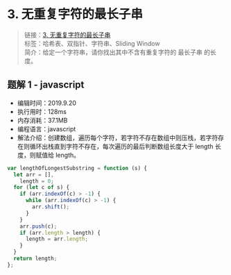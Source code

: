 # 3. 无重复字符的最长子串

> 链接：[3. 无重复字符的最长子串](https://leetcode-cn.com/problems/longest-substring-without-repeating-characters/)  
> 标签：哈希表、双指针、字符串、Sliding Window  
> 简介：给定一个字符串，请你找出其中不含有重复字符的 最长子串 的长度。

## 题解 1 - javascript

- 编辑时间：2019.9.20
- 执行用时：128ms
- 内存消耗：37.1MB
- 编程语言：javascript
- 解法介绍：创建数组，遍历每个字符，若字符不存在数组中则压栈，若字符存在则循环出栈直到字符不存在，每次遍历的最后判断数组长度大于 length 长度，则赋值给 length。

```javascript
var lengthOfLongestSubstring = function (s) {
  let arr = [],
    length = 0;
  for (let c of s) {
    if (arr.indexOf(c) > -1) {
      while (arr.indexOf(c) > -1) {
        arr.shift();
      }
    }
    arr.push(c);
    if (arr.length > length) {
      length = arr.length;
    }
  }
  return length;
};
```
